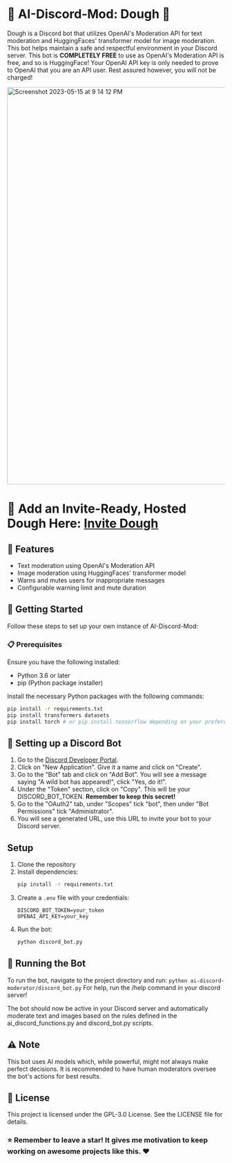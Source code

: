 # 🤖 AI-Discord-Mod: Dough 🤖

Dough is a Discord bot that utilizes OpenAI's Moderation API for text moderation and HuggingFaces' transformer model for image moderation. This bot helps maintain a safe and respectful environment in your Discord server. This bot is **COMPLETELY FREE** to use as OpenAI's Moderation API is free, and so is HuggingFace! Your OpenAI API key is only needed to prove to OpenAI that you are an API user. Rest assured however, you will not be charged!

<img width="919" alt="Screenshot 2023-05-15 at 9 14 12 PM" src="/ai-discord-mod/images/Dough-Bans.png">

# 🚀 Add an Invite-Ready, Hosted Dough Here: [Invite Dough](https://discord.com/oauth2/authorize?client_id=1333703676438515742&permissions=8&integration_type=0&scope=bot)

## 🌟 Features

- Text moderation using OpenAI's Moderation API
- Image moderation using HuggingFaces' transformer model
- Warns and mutes users for inappropriate messages
- Configurable warning limit and mute duration


## 🚀 Getting Started

Follow these steps to set up your own instance of AI-Discord-Mod:


### 📋 Prerequisites

Ensure you have the following installed:
- Python 3.6 or later
- pip (Python package installer)

Install the necessary Python packages with the following commands:

```sh
pip install -r requirements.txt
pip install transformers datasets
pip install torch # or pip install tensorflow depending on your preference
```


## 🤖 Setting up a Discord Bot
  1. Go to the [Discord Developer Portal](https://discord.com/developers/applications).
  2. Click on "New Application". Give it a name and click on "Create".
  3. Go to the "Bot" tab and click on "Add Bot". You will see a message saying "A wild bot has appeared!", click "Yes, do it!".
  4. Under the "Token" section, click on "Copy". This will be your DISCORD_BOT_TOKEN. **Remember to keep this secret!**
  5. Go to the "OAuth2" tab, under "Scopes" tick "bot", then under "Bot Permissions" tick "Administrator".
  6. You will see a generated URL, use this URL to invite your bot to your Discord server.
## Setup

1. Clone the repository
2. Install dependencies:
   ```bash
   pip install -r requirements.txt
   ```
3. Create a `.env` file with your credentials:
   ```env
   DISCORD_BOT_TOKEN=your_token
   OPENAI_API_KEY=your_key
   ```
4. Run the bot:
   ```bash
   python discord_bot.py
   ```



## 🏃 Running the Bot
To run the bot, navigate to the project directory and run:
`python ai-discord-moderator/discord_bot.py`
For help, run the /help command in your discord server!

The bot should now be active in your Discord server and automatically moderate text and images based on the rules defined in the ai_discord_functions.py and discord_bot.py scripts.


## ⚠️ Note
This bot uses AI models which, while powerful, might not always make perfect decisions. It is recommended to have human moderators oversee the bot's actions for best results.


## 📝 License
This project is licensed under the GPL-3.0 License. See the LICENSE file for details.



### ⭐ Remember to leave a star! It gives me motivation to keep working on awesome projects like this. ❤️

